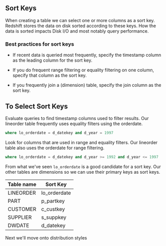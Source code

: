 ## Sort Keys

When creating a table we can select one or more columns as a sort key. Redshift stores the data on disk sorted according to these keys. How the data is sorted impacts Disk I/O and most notably query performance.

### Best practices for sort keys

* If recent data is queried most frequently, specify the timestamp column as the leading column for the sort key.

* If you do frequent range filtering or equality filtering on one column, specify that column as the sort key.

* If you frequently join a (dimension) table, specify the join column as the sort key.

## To Select Sort Keys

Evaluate queries to find timestamp columns used to filter results. Our lineorder table frequently uses equality filters using the orderdate.

```sql
where lo_orderdate = d_datekey and d_year = 1997
```

Look for columns that are used in range and equality filters. Our lineorder table also uses the orderdate for range filtering.

```sql
where lo_orderdate = d_datekey and d_year >= 1992 and d_year <= 1997
```

From what we've seen `lo_orderdate` is a good candidate for a sort key. Our other tables are dimensions so we can use their primary keys as sort keys.



| Table name | Sort Key	|
| ---------- | -------- |
| LINEORDER	 | lo_orderdate	|
| PART | p_partkey |
| CUSTOMER | c_custkey |
| SUPPLIER |	s_suppkey	|
| DWDATE | d_datekey |

Next we'll move onto distribution styles
